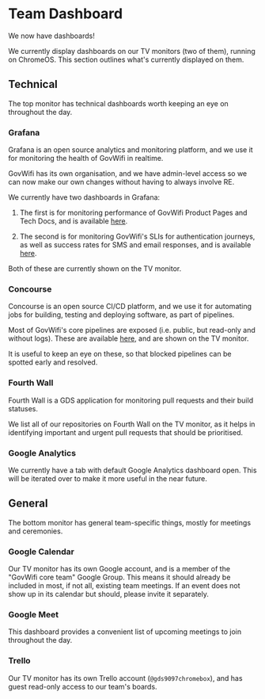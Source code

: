 # Team Dashboard

We now have dashboards!

We currently display dashboards on our TV monitors (two of them), running on ChromeOS. This section 
outlines what's currently displayed on them.

## Technical

The top monitor has technical dashboards worth keeping an eye on throughout the day.

### Grafana

Grafana is an open source analytics and monitoring platform, and we use it for monitoring the health 
of GovWifi in realtime.

GovWifi has its own organisation, and we have admin-level access so we can now make our own changes 
without having to always involve RE. 

We currently have two dashboards in Grafana:

1. The first is for monitoring performance of GovWifi Product Pages and Tech Docs, and is available
[here](https://grafana-paas.cloudapps.digital/d/KMxSG3DWk/govwifi).

2. The second is for monitoring GovWifi's SLIs for authentication journeys, as well as success rates
for SMS and email responses, and is available
[here](https://grafana-paas.cloudapps.digital/d/THPLfGxWk/govwifi-cloudwatch).

Both of these are currently shown on the TV monitor.

### Concourse

Concourse is an open source CI/CD platform, and we use it for automating jobs for building, testing 
and deploying software, as part of pipelines.

Most of GovWifi's core pipelines are exposed (i.e. public, but read-only and without logs). These 
are available [here](https://cd.gds-reliability.engineering/?search=team%3A%20govwifi), and are 
shown on the TV monitor.

It is useful to keep an eye on these, so that blocked pipelines can be spotted early and resolved.

### Fourth Wall

Fourth Wall is a GDS application for monitoring pull requests and their build statuses.

We list all of our repositories on Fourth Wall on the TV monitor, as it helps in identifying 
important and urgent pull requests that should be prioritised.

### Google Analytics

We currently have a tab with default Google Analytics dashboard open. This will be iterated over 
to make it more useful in the near future.

## General

The bottom monitor has general team-specific things, mostly for meetings and ceremonies.

### Google Calendar

Our TV monitor has its own Google account, and is a member of the "GovWifi core team" Google Group.
This means it should already be included in most, if not all, existing team meetings. If an event
does not show up in its calendar but should, please invite it separately.

### Google Meet

This dashboard provides a convenient list of upcoming meetings to join throughout the day.

### Trello

Our TV monitor has its own Trello account (`@gds9097chromebox`), and has guest read-only access to 
our team's boards.
